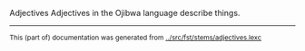 Adjectives
Adjectives in the Ojibwa language describe things.


* * *
<small>This (part of) documentation was generated from [../src/fst/stems/adjectives.lexc](http://github.com/giellalt/lang-oji/blob/main/../src/fst/stems/adjectives.lexc)</small>